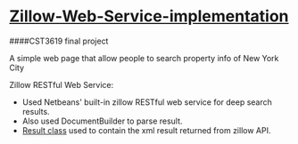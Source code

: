 # [Zillow-Web-Service-implementation](Zillow-Web-Service-implementation-/src/java)
####CST3619 final project <br>
<p>A simple web page that allow people to search property info of New York City</p>

Zillow RESTful Web Service: <br>
- Used Netbeans' built-in zillow RESTful web service for deep search results. 
- Also used DocumentBuilder to parse result.
- [Result class](Zillow-Web-Service-implementation-/src/java/project/Result.java) used to contain the xml result returned from zillow API. 
